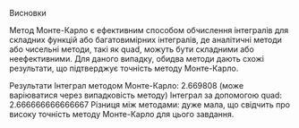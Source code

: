 Висновки

Метод Монте-Карло є ефективним способом обчислення інтегралів для складних функцій або багатовимірних інтегралів, де аналітичні методи або чисельні методи, такі як quad, можуть бути складними або неефективними. Для даного випадку, обидва методи дають схожі результати, що підтверджує точність методу Монте-Карло.

Результати
Інтеграл методом Монте-Карло: 2.669808 (може варіюватися через випадковість методу)
Інтеграл за допомогою quad: 2.666666666666667
Різниця між методами: дуже мала, що свідчить про високу точність методу Монте-Карло для цього завдання.
